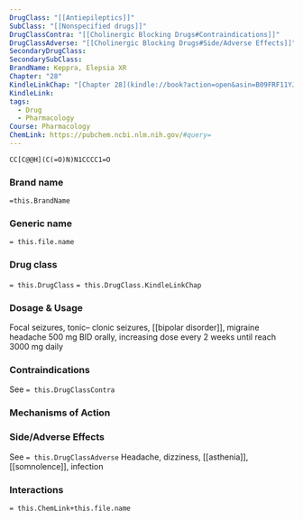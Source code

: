 ```yaml
---
DrugClass: "[[Antiepileptics]]"
SubClass: "[[Nonspecified drugs]]"
DrugClassContra: "[[Cholinergic Blocking Drugs#Contraindications]]"
DrugClassAdverse: "[[Cholinergic Blocking Drugs#Side/Adverse Effects]]"
SecondaryDrugClass: 
SecondarySubClass: 
BrandName: Keppra, Elepsia XR
Chapter: "28"
KindleLinkChap: "[Chapter 28](kindle://book?action=open&asin=B09FRF11YJ&location=14677)"
KindleLink: 
tags:
  - Drug
  - Pharmacology
Course: Pharmacology
ChemLink: https://pubchem.ncbi.nlm.nih.gov/#query=
---
```

```smiles
CC[C@@H](C(=O)N)N1CCCC1=O
```

### Brand name
`=this.BrandName`

### Generic name
`= this.file.name`

### Drug class 
`= this.DrugClass`
	`= this.DrugClass.KindleLinkChap`

### Dosage & Usage
Focal seizures, tonic– clonic seizures, [[bipolar disorder]], migraine headache
500 mg BID orally, increasing dose every 2 weeks until reach 3000 mg daily

### Contraindications
See `= this.DrugClassContra`

### Mechanisms of Action

### Side/Adverse Effects
See `= this.DrugClassAdverse`
Headache, dizziness, [[asthenia]], [[somnolence]], infection

### Interactions

`= this.ChemLink+this.file.name`

 